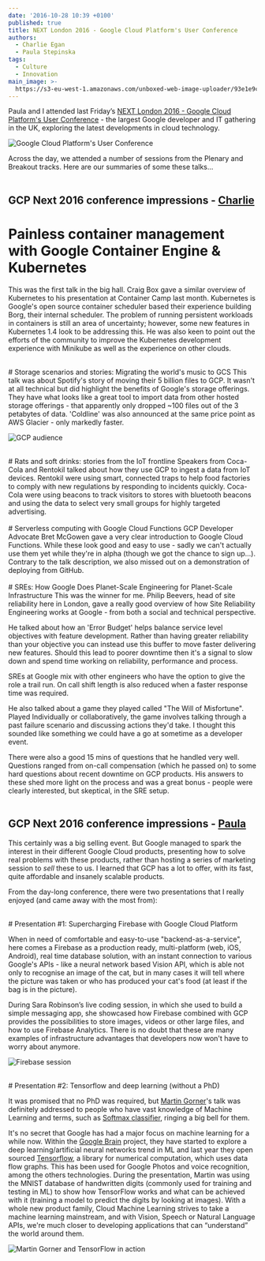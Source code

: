 ```yaml
---
date: '2016-10-28 10:39 +0100'
published: true
title: NEXT London 2016 - Google Cloud Platform's User Conference
authors:
  - Charlie Egan
  - Paula Stepinska
tags:
  - Culture
  - Innovation
main_image: >-
  https://s3-eu-west-1.amazonaws.com/unboxed-web-image-uploader/93e1e9c6c48e2ab1758a026a53227c0e.PNG
---
```

Paula and I attended last Friday’s [NEXT London 2016 - Google Cloud Platform's User Conference](https://cloudplatformonline.com/NEXT2016-London.html) - the largest Google developer and IT gathering in the UK, exploring the latest developments in cloud technology.<br/>

![Google Cloud Platform's User Conference](https://s3-eu-west-1.amazonaws.com/unboxed-web-image-uploader/084722adfe9518b470b225cd21b9e5e8.PNG)

Across the day, we attended a number of sessions from the Plenary and Breakout tracks. Here are our summaries of some these talks... <br/>
<br/>

## GCP Next 2016 conference impressions - [Charlie](https://unboxed.co/people#charlie-egan)

# Painless container management with Google Container Engine & Kubernetes
This was the first talk in the big hall. Craig Box gave a similar overview of
Kubernetes to his presentation at Container Camp last month. Kubernetes is
Google's open source container scheduler based their experience building Borg,
their internal scheduler. The problem of running persistent workloads in
containers is still an area of uncertainty; however, some new features in
Kubernetes 1.4 look to be addressing this. He was also keen to point out the
efforts of the community to improve the Kubernetes development experience
with Minikube as well as the experience on other clouds.<br/>

<br/>
# Storage scenarios and stories: Migrating the world's music to GCS
This talk was about Spotify's story of moving their 5 billion files to GCP. It
wasn't at all technical but did highlight the benefits of Google's storage
offerings. They have what looks like a great tool to import data from other
hosted storage offerings - that apparently only dropped ~100 files out of the 3
petabytes of data. 'Coldline' was also announced at the same price point as AWS
Glacier - only markedly faster.<br/>

![GCP audience](https://s3-eu-west-1.amazonaws.com/unboxed-web-images/c8b18ac68538523f850af0238ec94ca6.jpg)

<br/>
# Rats and soft drinks: stories from the IoT frontline
Speakers from Coca-Cola and Rentokil talked about how they use GCP to ingest a
data from IoT devices. Rentokil were using smart, connected traps to help
food factories to comply with new regulations by responding to incidents quickly.
Coca-Cola were using beacons to track visitors to stores with bluetooth beacons
and using the data to select very small groups for highly targeted advertising.<br/>

<br/>
# Serverless computing with Google Cloud Functions
GCP Developer Advocate Bret McGowen gave a very clear introduction to Google
Cloud Functions. While these look good and easy to use - sadly we can't actually
use them yet while they're in alpha (though we got the chance to sign up...).
Contrary to the talk description, we also missed out on a demonstration of
deploying from GitHub.<br/>

<br/>
# SREs: How Google Does Planet-Scale Engineering for Planet-Scale Infrastructure
This was the winner for me. Philip Beevers, head of site reliability here in
London, gave a really good overview of how Site Reliability Engineering works at
Google - from both a social and technical perspective.<br/>

He talked about how an 'Error Budget' helps balance service level objectives
with feature development. Rather than having greater reliability than your
objective you can instead use this buffer to move faster delivering new
features. Should this lead to poorer downtime then it's a signal to slow down
and spend time working on reliability, performance and process.<br/>

SREs at Google mix with other engineers who have the option to give the role
a trail run. On call shift length is also reduced when a faster response time
was required.<br/>

He also talked about a game they played called "The Will of Misfortune". Played
Individually or collaboratively, the game involves talking through a past failure
scenario and discussing actions they'd take. I thought this sounded like
something we could have a go at sometime as a developer event.<br/>

There were also a good 15 mins of questions that he handled very well. Questions
ranged from on-call compensation (which he passed on) to some hard questions
about recent downtime on GCP products. His answers to these shed more light on
the process and was a great bonus - people were clearly interested, but
skeptical, in the SRE setup.<br/>
<br/>

## GCP Next 2016 conference impressions - [Paula](https://unboxed.co/people#paula-stepinska)

This certainly was a big selling event. But Google managed to spark the interest
in their different Google Cloud products, presenting how to solve real problems
with these products, rather than hosting a series of marketing session to _sell_
these to us. I learned that GCP has a lot to offer, with its fast, quite
affordable and insanely scalable products.<br/>

From the day-long conference, there were two presentations that I really enjoyed
(and came away with the most from):<br/>

<br/>
# Presentation #1: Supercharging Firebase with Google Cloud Platform

When in need of comfortable and easy-to-use "backend-as-a-service", here comes
a Firebase as a production ready, multi-platform (web, iOS, Android), real time
database solution, with an instant connection to various Google's APIs - like
a neural network based Vision API, which is able not only to recognise an image
of the cat, but in many cases it will tell where the picture was taken or who
has produced your cat's food (at least if the bag is in the picture).<br/>

During Sara Robinson’s live coding session, in which she used to build a simple
messaging app, she showcased how Firebase combined with GCP  provides
the possibilities to store images, videos or other large files, and how to use
Firebase Analytics. There is no doubt that these are many examples of
infrastructure advantages that developers now won't have to worry about anymore.<br/>

![Firebase session](https://s3-eu-west-1.amazonaws.com/unboxed-web-images/7f1902a9a2bd806b46de4df4521651a4.jpg)

<br/>
# Presentation #2: Tensorflow and deep learning (without a PhD)

It was promised that no PhD was required, but
[Martin Gorner](https://twitter.com/martin_gorner)'s talk was definitely
addressed to people who have vast knowledge of Machine Learning and terms, such
as [Softmax classifier](https://en.wikipedia.org/wiki/Softmax_function#Neural_networks),
ringing a big bell for them.<br/>

It's no secret that Google has had a major focus on machine learning for a while now.
Within the [Google Brain](https://en.wikipedia.org/wiki/Google_Brain) project,
they have started to explore a deep learning/artificial neural networks trend
in ML and last year they open sourced [Tensorflow](https://www.tensorflow.org/),
a library for numerical computation, which uses data flow graphs. This has been
used for Google Photos and voice recognition, among the others technologies.
During the presentation, Martin was using the MNIST database of handwritten
digits (commonly used for training and testing in ML) to show how TensorFlow
works and what can be achieved with it (training a model to predict the digits
by looking at images). With a whole new product family, Cloud Machine Learning
strives to take a machine learning mainstream, and with Vision, Speech or
Natural Language APIs, we're much closer to developing applications that can
“understand” the world around them.

![Martin Gorner and TensorFlow in action](https://s3-eu-west-1.amazonaws.com/unboxed-web-images/867f84881ef4b51e2328806772c0cbfd.jpg)
